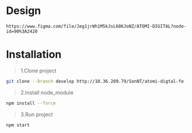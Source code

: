 # Design

`https://www.figma.com/file/Jeg1jrWh1M5kJsL68KJoNZ/ATOMI-DIGITAL?node-id=90%3A2420`

# Installation

> 1.Clone project

```bash
git clone --branch develop http://10.36.209.79/SonNT/atomi-digtal-fe
```

> 2.Install node_module

```bash
npm install --force
```

> 3.Run project

```bash
npm start
```
